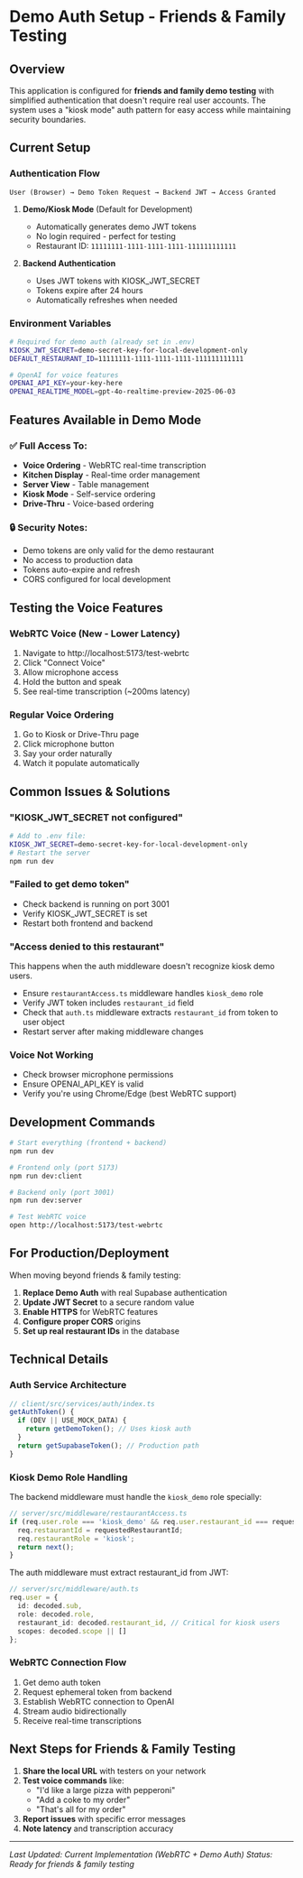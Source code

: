# Demo Auth Setup - Friends & Family Testing

## Overview

This application is configured for **friends and family demo testing** with simplified authentication that doesn't require real user accounts. The system uses a "kiosk mode" auth pattern for easy access while maintaining security boundaries.

## Current Setup

### Authentication Flow

```
User (Browser) → Demo Token Request → Backend JWT → Access Granted
```

1. **Demo/Kiosk Mode** (Default for Development)
   - Automatically generates demo JWT tokens
   - No login required - perfect for testing
   - Restaurant ID: `11111111-1111-1111-1111-111111111111`

2. **Backend Authentication**
   - Uses JWT tokens with KIOSK_JWT_SECRET
   - Tokens expire after 24 hours
   - Automatically refreshes when needed

### Environment Variables

```bash
# Required for demo auth (already set in .env)
KIOSK_JWT_SECRET=demo-secret-key-for-local-development-only
DEFAULT_RESTAURANT_ID=11111111-1111-1111-1111-111111111111

# OpenAI for voice features
OPENAI_API_KEY=your-key-here
OPENAI_REALTIME_MODEL=gpt-4o-realtime-preview-2025-06-03
```

## Features Available in Demo Mode

### ✅ Full Access To:
- **Voice Ordering** - WebRTC real-time transcription
- **Kitchen Display** - Real-time order management
- **Server View** - Table management
- **Kiosk Mode** - Self-service ordering
- **Drive-Thru** - Voice-based ordering

### 🔒 Security Notes:
- Demo tokens are only valid for the demo restaurant
- No access to production data
- Tokens auto-expire and refresh
- CORS configured for local development

## Testing the Voice Features

### WebRTC Voice (New - Lower Latency)
1. Navigate to http://localhost:5173/test-webrtc
2. Click "Connect Voice"
3. Allow microphone access
4. Hold the button and speak
5. See real-time transcription (~200ms latency)

### Regular Voice Ordering
1. Go to Kiosk or Drive-Thru page
2. Click microphone button
3. Say your order naturally
4. Watch it populate automatically

## Common Issues & Solutions

### "KIOSK_JWT_SECRET not configured"
```bash
# Add to .env file:
KIOSK_JWT_SECRET=demo-secret-key-for-local-development-only
# Restart the server
npm run dev
```

### "Failed to get demo token"
- Check backend is running on port 3001
- Verify KIOSK_JWT_SECRET is set
- Restart both frontend and backend

### "Access denied to this restaurant"
This happens when the auth middleware doesn't recognize kiosk demo users.
- Ensure `restaurantAccess.ts` middleware handles `kiosk_demo` role
- Verify JWT token includes `restaurant_id` field
- Check that `auth.ts` middleware extracts `restaurant_id` from token to user object
- Restart server after making middleware changes

### Voice Not Working
- Check browser microphone permissions
- Ensure OPENAI_API_KEY is valid
- Verify you're using Chrome/Edge (best WebRTC support)

## Development Commands

```bash
# Start everything (frontend + backend)
npm run dev

# Frontend only (port 5173)
npm run dev:client

# Backend only (port 3001)
npm run dev:server

# Test WebRTC voice
open http://localhost:5173/test-webrtc
```

## For Production/Deployment

When moving beyond friends & family testing:

1. **Replace Demo Auth** with real Supabase authentication
2. **Update JWT Secret** to a secure random value
3. **Enable HTTPS** for WebRTC features
4. **Configure proper CORS** origins
5. **Set up real restaurant IDs** in the database

## Technical Details

### Auth Service Architecture
```typescript
// client/src/services/auth/index.ts
getAuthToken() {
  if (DEV || USE_MOCK_DATA) {
    return getDemoToken(); // Uses kiosk auth
  }
  return getSupabaseToken(); // Production path
}
```

### Kiosk Demo Role Handling
The backend middleware must handle the `kiosk_demo` role specially:
```typescript
// server/src/middleware/restaurantAccess.ts
if (req.user.role === 'kiosk_demo' && req.user.restaurant_id === requestedRestaurantId) {
  req.restaurantId = requestedRestaurantId;
  req.restaurantRole = 'kiosk';
  return next();
}
```

The auth middleware must extract restaurant_id from JWT:
```typescript
// server/src/middleware/auth.ts
req.user = {
  id: decoded.sub,
  role: decoded.role,
  restaurant_id: decoded.restaurant_id, // Critical for kiosk users
  scopes: decoded.scope || []
};
```

### WebRTC Connection Flow
1. Get demo auth token
2. Request ephemeral token from backend
3. Establish WebRTC connection to OpenAI
4. Stream audio bidirectionally
5. Receive real-time transcriptions

## Next Steps for Friends & Family Testing

1. **Share the local URL** with testers on your network
2. **Test voice commands** like:
   - "I'd like a large pizza with pepperoni"
   - "Add a coke to my order"
   - "That's all for my order"
3. **Report issues** with specific error messages
4. **Note latency** and transcription accuracy

---

*Last Updated: Current Implementation (WebRTC + Demo Auth)*
*Status: Ready for friends & family testing*